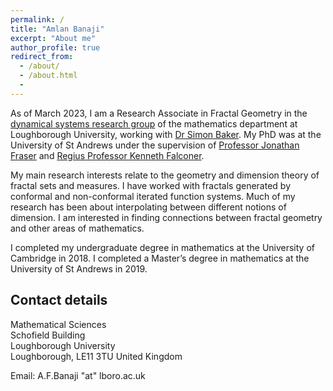 ```yaml
---
permalink: /
title: "Amlan Banaji"
excerpt: "About me"
author_profile: true
redirect_from:
  - /about/
  - /about.html
  -
---
```


As of March 2023, I am a Research Associate in Fractal Geometry in the [dynamical systems research group](https://www.lboro.ac.uk/departments/maths/research/research-groups-and-centres/dynamical-systems/) of the mathematics department at Loughborough University, working with [Dr Simon Baker](https://simonbakermaths.wordpress.com/). My PhD was at the University of St Andrews under the supervision of [Professor Jonathan Fraser](http://www.mcs.st-andrews.ac.uk/~jmf32/) and [Regius Professor Kenneth Falconer](http://www.mcs.st-and.ac.uk/~kenneth/). 

My main research interests relate to the geometry and dimension theory of fractal sets and measures. I have worked with fractals generated by conformal and non-conformal iterated function systems. Much of my research has been about interpolating between different notions of dimension. I am interested in finding connections between fractal geometry and other areas of mathematics. 

I completed my undergraduate degree in mathematics at the University of Cambridge in 2018. I completed a Master’s degree in mathematics at the University of St Andrews in 2019. 

## Contact details

Mathematical Sciences  
Schofield Building  
Loughborough University  
Loughborough,  LE11 3TU
United Kingdom

Email: A.F.Banaji "at" lboro.ac.uk
